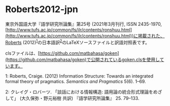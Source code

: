 # Roberts2012-jpn

東京外国語大学『語学研究所論集』第25号 (2021年3月刊行, ISSN 2435-1970, [http://www.tufs.ac.jp/common/fs/ilr/contents/ronshuu.html](http://www.tufs.ac.jp/common/fs/ilr/contents/ronshuu.html))に掲載された、Roberts (2012)<sup>[1](#FN1)</sup>の日本語訳<sup>[2](#FN2)</sup>のLaTeXソースファイルと訳語対照表です。

clsファイルは、[https://github.com/matbahasa/goken](https://github.com/matbahasa/goken)で公開されているgoken.clsを使用しています。

<a name="FN1">1</a>: Roberts, Craige. (2012) Information Structure: Towards an integrated formal theory of pragmatics. *Semantics and Pragmatics* 5(6). 1–69.

<a name="FN2">2</a>: クレイグ・ロバーツ. 「談話における情報構造: 語用論の統合形式理論をめざして」 (大久保弥・野元裕樹 共訳)  『語学研究所論集』 25. 79–133.
